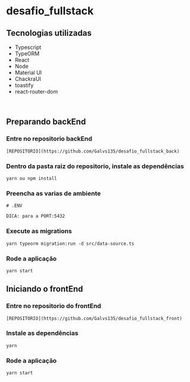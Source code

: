 # desafio_fullstack

## Tecnologias utilizadas

- Typescript
- TypeORM
- React
- Node
- Material UI
- ChackraUI
- toastify
- react-router-dom

<br/>

## Preparando backEnd

### Entre no repositorio backEnd

```
[REPOSITORIO](https://github.com/Galvs135/desafio_fullstack_back)
```

### Dentro da pasta raiz do repositorio, instale as dependências

```
yarn ou npm install
```

### Preencha as varias de ambiente

```
# .ENV

DICA: para a PORT:5432
```

### Execute as migrations

```
yarn typeorm migration:run -d src/data-source.ts
```

### Rode a aplicação

```
yarn start

```

## Iniciando o frontEnd

### Entre no repositorio do frontEnd

```
[REPOSITORIO](https://github.com/Galvs135/desafio_fullstack_front)
```

### Instale as dependências

```
yarn
```

### Rode a aplicação

```
yarn start
```
